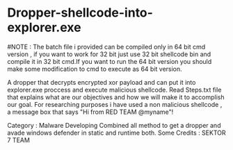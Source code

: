 # Dropper-shellcode-into-explorer.exe
#NOTE : The batch file i provided can be compiled only in 64 bit cmd version , if you want to work for 32 bit just use 32 bit shellcode bin and compile it in 32 bit cmd.If you want to run the 64 bit version you should make some modification to cmd  to execute as 64 bit version.

A dropper that decrypts encrypted xor payload and can put it into explorer.exe proccess and execute malicious shellcode.
Read Steps.txt file that explains what are our objectives and how we will make it to accomplish our goal.
For researching purposes i have used a non malicious shellcode , a message box that says "Hi from RED TEAM @myname"!

Category : Malware Developing 
Combined all method to get a dropper and avade windows defender in static and runtime both.
Some Credits : SEKTOR 7 TEAM 
